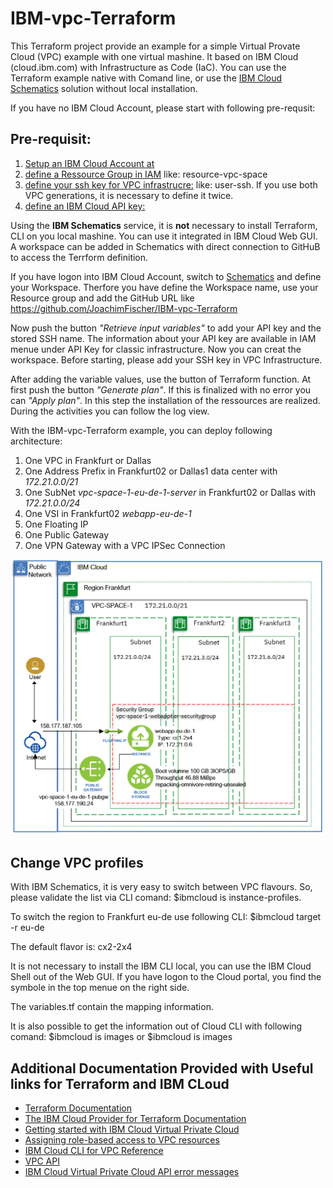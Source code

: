 # IBM-vpc-Terraform 

This Terraform project provide an example for a simple Virtual Provate Cloud (VPC) example with one virtual mashine. It based on IBM Cloud (cloud.ibm.com) with Infrastructure as Code (IaC). You can use the Terraform example native with Comand line, or use the [IBM Cloud Schematics](https://cloud.ibm.com/schematics/overview) solution without local installation.

If you have no IBM Cloud Account, please start with following pre-requsit:

## Pre-requisit:
1. [Setup an IBM Cloud Account at](https://cloud.IBM.com/)
2. [define a Ressource Group in IAM](https://cloud.ibm.com/account/resource-groups/) like: resource-vpc-space
3. [define your ssh key for VPC infrastrucre:](https://cloud.ibm.com/vpc/compute/sshKeys/) like: user-ssh. If you use both VPC generations, it is necessary to define it twice.
4. [define an IBM Cloud API key:](https://cloud.ibm.com/iam/apikeys/)

Using the **IBM Schematics** service, it is **not** necessary to install Terraform, CLI on you local mashine. You can use it integrated in IBM Cloud Web GUI. A workspace can be added in Schematics with direct connection to GitHuB to access the Terrform definition.

If you have logon into IBM Cloud Account, switch to [Schematics](https://cloud.ibm.com/schematics/overview) and define your Workspace. Therfore you have define the Workspace name, use your Resource group and add the GitHub URL like https://github.com/JoachimFischer/IBM-vpc-Terraform

Now push the button *"Retrieve input variables"* to add your API key and the stored SSH name. The information about your API key are available in IAM menue under API Key for classic infrastructure. Now you can creat the workspace. Before starting, please add your SSH key in VPC Infrastructure. 


After adding the variable values, use the button of Terraform function. At first push the button *"Generate plan"*. If this is finalized with no error you can *"Apply plan"*. In this step the installation of the ressources are realized. During the activities you can follow the log view.

With the  IBM-vpc-Terraform example, you can deploy following architecture:
1. One VPC in Frankfurt or Dallas
2. One Address Prefix in Frankfurt02 or Dallas1 data center with *172.21.0.0/21*
3. One SubNet 	*vpc-space-1-eu-de-1-server*  in Frankfurt02 or Dallas with *172.21.0.0/24*
4. One VSI in Frankfurt02  	*webapp-eu-de-1*
5. One Floating IP 
6. One Public Gateway
7. One VPN Gateway with a VPC IPSec Connection


<img src="https://github.com/JoachimFischer/IBM-vpc-Terraform/blob/master/Image/VSI-VPC.png " width="500">

## Change VPC profiles
With IBM Schematics, it is very easy to switch between VPC flavours. So, please validate the list via CLI comand: 
$ibmcloud is instance-profiles. 

To switch the region to Frankfurt eu-de use following CLI: 
$ibmcloud target -r eu-de

The default flavor is: cx2-2x4

It is not necessary to install the IBM CLI local, you can use the IBM Cloud Shell out of the Web GUI. If you have logon to the Cloud portal, you find the symbole in the top menue on the right side.

The variables.tf contain the mapping information.

It is also possible to get the information out of Cloud CLI with following comand: $ibmcloud is images   or $ibmcloud is images

## Additional Documentation Provided with Useful links for Terraform and IBM CLoud 
- [Terraform Documentation](https://www.terraform.io/docs/index.html)
- [The IBM Cloud Provider for Terraform Documentation](https://ibm-cloud.github.io/tf-ibm-docs/index.html)
- [Getting started with IBM Cloud Virtual Private Cloud](https://cloud.ibm.com/docs/vpc-on-classic?topic=vpc-on-classic-getting-started)
- [Assigning role-based access to VPC resources](https://cloud.ibm.com/docs/vpc-on-classic?topic=vpc-on-classic-assigning-role-based-access-to-vpc-resources)
- [IBM Cloud CLI for VPC Reference](https://cloud.ibm.com/docs/vpc-on-classic?topic=vpc-infrastructure-cli-plugin-vpc-reference)
- [VPC API](https://cloud.ibm.com/apidocs/vpc-on-classic)
- [IBM Cloud Virtual Private Cloud API error messages](https://cloud.ibm.com/docs/vpc-on-classic?topic=vpc-on-classic-rias-error-messages)


